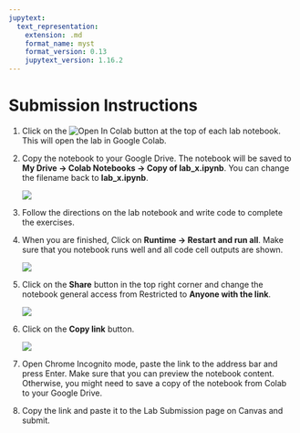 ```yaml
---
jupytext:
  text_representation:
    extension: .md
    format_name: myst
    format_version: 0.13
    jupytext_version: 1.16.2
---
```


# Submission Instructions

1. Click on the ![Open In Colab](https://colab.research.google.com/assets/colab-badge.svg) button at the top of each lab notebook. This will open the lab in Google Colab.
2. Copy the notebook to your Google Drive. The notebook will be saved to **My Drive -> Colab Notebooks ->  Copy of lab_x.ipynb**. You can change the filename back to **lab_x.ipynb**.

    ![](https://i.imgur.com/1bxdiTz.png)
3. Follow the directions on the lab notebook and write code to complete the exercises.
4. When you are finished, Click on **Runtime -> Restart and run all**. Make sure that you notebook runs well and all code cell outputs are shown.

    ![](https://i.imgur.com/6juNLRG.png)

5. Click on the **Share** button in the top right corner and change the notebook general access from Restricted to **Anyone with the link**.

    ![](https://i.imgur.com/FmNZSdx.png)
6. Click on the **Copy link** button.

    ![](https://i.imgur.com/3v1DNoj.png)
7. Open Chrome Incognito mode, paste the link to the address bar and press Enter. Make sure that you can preview the notebook content. Otherwise, you might need to save a copy of the notebook from Colab to your Google Drive.
8. Copy the link and paste it to the Lab Submission page on Canvas and submit.
